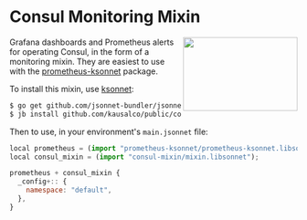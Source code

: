 # Consul Monitoring Mixin

<img align="right" width="200" height="129" src="dashboard.png">

Grafana dashboards and Prometheus alerts for operating Consul, in the form
of a monitoring mixin. They are easiest to use with the [prometheus-ksonnet](https://github.com/kausalco/public/tree/master/prometheus-ksonnet)
package.

To install this mixin, use [ksonnet](https://ksonnet.io/):

```sh
$ go get github.com/jsonnet-bundler/jsonnet-bundler/cmd/jb
$ jb install github.com/kausalco/public/consul-mixin
```

Then to use, in your environment's `main.jsonnet` file:

```js
local prometheus = (import "prometheus-ksonnet/prometheus-ksonnet.libsonnet");
local consul_mixin = (import "consul-mixin/mixin.libsonnet");

prometheus + consul_mixin {
  _config+:: {
    namespace: "default",
  },
}
```
